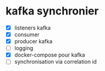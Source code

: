 # kafka synchronier

- [x] listeners kafka
- [x] consumer
- [x] producer kafka
- [ ] logging
- [x] docker-compose pour kafka
- [ ] synchronisation via correlation id